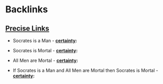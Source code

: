 
# Backlinks
## [Precise Links](<Precise Links.md>)
- Socrates is a Man
            - **[certainty](<certainty.md>):**

- Socrates is Mortal
            - **[certainty](<certainty.md>):**

- All Men are Mortal
            - **[certainty](<certainty.md>):**

- If Socrates is a Man and All Men are Mortal then Socrates is Mortal
            - **[certainty](<certainty.md>):**

